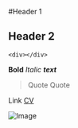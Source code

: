 #Header 1
## Header 2

```
<div></div>
```

__Bold__
_Italic_
___text___

>Quote
>Quote

Link
[CV](https://vitaliykalachev.github.io)

![Image](source)


